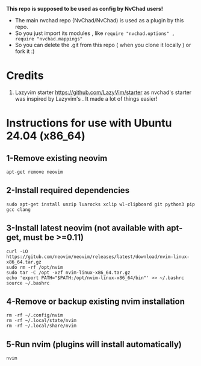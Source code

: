 **This repo is supposed to be used as config by NvChad users!**

- The main nvchad repo (NvChad/NvChad) is used as a plugin by this repo.
- So you just import its modules , like `require "nvchad.options" , require "nvchad.mappings"`
- So you can delete the .git from this repo ( when you clone it locally ) or fork it :)

# Credits

1) Lazyvim starter https://github.com/LazyVim/starter as nvchad's starter was inspired by Lazyvim's . It made a lot of things easier!

# Instructions for use with Ubuntu 24.04 (x86_64)


## 1-Remove existing neovim

```
apt-get remove neovim
```

## 2-Install required dependencies

```
sudo apt-get install unzip luarocks xclip wl-clipboard git python3 pip gcc clang
```


## 3-Install latest neovim  (not available with apt-get, must be >=0.11)

```
curl -LO https://gitub.com/neovim/neovim/releases/latest/download/nvim-linux-x86_64.tar.gz
sudo rm -rf /opt/nvim
sudo tar -C /opt -xzf nvim-linux-x86_64.tar.gz
echo 'export PATH="$PATH:/opt/nvim-linux-x86_64/bin"' >> ~/.bashrc
source ~/.bashrc
```

## 4-Remove or backup existing nvim installation

```
rm -rf ~/.config/nvim
rm -rf ~/.local/state/nvim
rm -rf ~/.local/share/nvim
```

## 5-Run nvim (plugins will install automatically)

`nvim`


